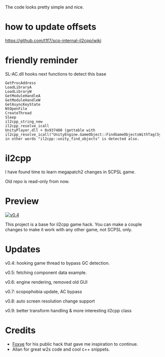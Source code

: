 The code looks pretty simple and nice.

# how to update offsets

https://github.com/t1f7/scp-internal-il2cpp/wiki

# friendly reminder

SL-AC.dll hooks next functions to detect this base

```
GetProcAddress
LoadLibraryA
LoadLibraryW
GetModuleHandleA
GetModuleHandleW
GetAsyncKeyState
NtOpenFile
CreateThread
Sleep
il2cpp_string_new
il2cpp_resolve_icall
UnityPlayer.dll + 0x937480 (gettable with il2cpp_resolve_icall("UnityEngine.GameObject::FindGameObjectsWithTag(System.String)")), in other words "il2cpp::unity_find_objects" is detected also.
```

# il2cpp

I have found time to learn megapatch2 changes in SCPSL game.

Old repo is read-only from now.

# Preview

[![v0.4](https://img.youtube.com/vi/f-emyZ0ZKdo/0.jpg)](https://www.youtube.com/watch?v=f-emyZ0ZKdo)

This project is a base for il2cpp game hack. You can make a couple changes to make it work with any other game, not SCPSL only.

# Updates

v0.4: hooking game thread to bypass GC detection.

v0.5: fetching component data example.

v0.6: engine rendering, removed old GUI

v0.7: scopophobia update, AC bypass

v0.8: auto screen resolution change support

v0.9: better transform handling & more interesting il2cpp class

# Credits

* [Foxye](https://github.com/EquiFox) for his public hack that gave me inspiration to continue.
* Allan for great w2s code and cool c++ snippets.
